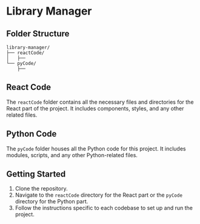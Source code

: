 # Library Manager


## Folder Structure

```
library-manager/
├── reactCode/
│   ├── 
└── pyCode/
    ├── 
```

## React Code

The `reactCode` folder contains all the necessary files and directories for the React part of the project. It includes components, styles, and any other related files.

## Python Code

The `pyCode` folder houses all the Python code for this project. It includes modules, scripts, and any other Python-related files.

## Getting Started

1. Clone the repository.
2. Navigate to the `reactCode` directory for the React part or the `pyCode` directory for the Python part.
3. Follow the instructions specific to each codebase to set up and run the project.